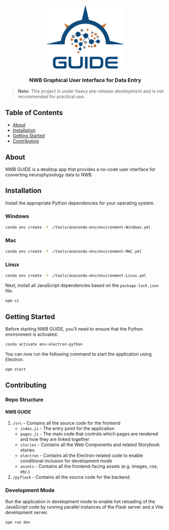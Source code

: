 <p align="center">
  <img src="src/renderer/assets/img/logo-guide-draft-transparent-tight.png" width="250" alt="NeuroConv logo"/>
  <h3 align="center">NWB Graphical User Interface for Data Entry</h3>
</p>

> **Note:** This project is under heavy pre-release development and is not recommended for practical use.

<!-- TABLE OF CONTENTS -->

## Table of Contents

- [About](#about)
- [Installation](#installation)
- [Getting Started](#getting-started)
- [Contributing](#contributing)

## About

NWB GUIDE is a desktop app that provides a no-code user interface for converting neurophysiology data to NWB.

## Installation

Install the appropriate Python dependencies for your operating system.

### Windows

```bash
conda env create -f ./tools/anaconda-env/environment-Windows.yml
```

### Mac

```bash
conda env create -f ./tools/anaconda-env/environment-MAC.yml
```

### Linux

```bash
conda env create -f ./tools/anaconda-env/environment-Linux.yml
```

Next, install all JavaScript dependencies based on the `package-lock.json` file.

```bash
npm ci
```

## Getting Started

Before starting NWB GUIDE, you'll need to ensure that the Python environment is activated.

```bash
conda activate env-electron-python
```

You can now run the following command to start the application using Electron.

```bash
npm start
```

## Contributing

### Repo Structure

#### NWB GUIDE

1. `/src` - Contains all the source code for the frontend
   - `index.js` - The entry point for the application
   - `pages.js` - The main code that controls which pages are rendered and how they are linked together
   - `stories` - Contains all the Web Components and related Storybook stories
   - `electron` - Contains all the Electron-related code to enable conditional inclusion for development mode
   - `assets` - Contains all the frontend-facing assets (e.g. images, css, etc.)
2. `/pyflask` - Contains all the source code for the backend

### Development Mode

Run the application in development mode to enable hot reloading of the JavaScript code by running parallel instances of the Flask server and a Vite development server.

```bash
npm run dev
```
